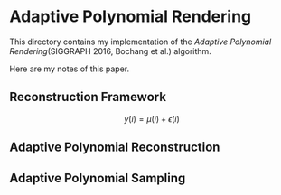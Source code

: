 # Adaptive Polynomial Rendering

This directory contains my implementation of the *Adaptive Polynomial Rendering*(SIGGRAPH 2016, Bochang et al.) algorithm.
  
Here are my notes of this paper.

## Reconstruction Framework
$$ y(i) = \mu(i) + \epsilon(i) $$

## Adaptive Polynomial Reconstruction

## Adaptive Polynomial Sampling
